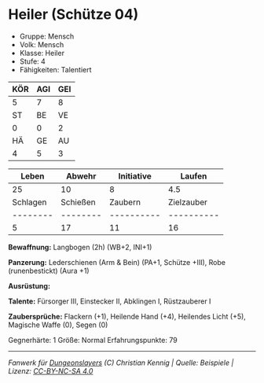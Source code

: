 # Heiler (Schütze 04)  
- Gruppe: Mensch  
- Volk: Mensch  
- Klasse: Heiler  
- Stufe: 4  
- Fähigkeiten: Talentiert  


| KÖR | AGI | GEI |  
| --- | --- | --- |  
| 5   | 7   | 8   |
| ST  | BE  | VE  |  
| 0   | 0   | 2   |
| HÄ  | GE  | AU  |  
| 4   | 5   | 3   |


| Leben    | Abwehr   | Initiative | Laufen     |
| -------- | -------- | ---------- | ---------- |
| 25       | 10       | 8          | 4.5        |
| Schlagen | Schießen | Zaubern    | Zielzauber |
| -------- | -------- | ---------- | ---------- |
| 5        | 17       | 11         | 16         |

**Bewaffnung:**
Langbogen (2h) (WB+2, INI+1)

**Panzerung:**
Lederschienen (Arm & Bein) (PA+1, Schütze +III), Robe (runenbestickt) (Aura +1)

**Ausrüstung:**


**Talente:**
Fürsorger III, Einstecker II, Abklingen I, Rüstzauberer I

**Zaubersprüche:**
Flackern (+1), Heilende Hand (+4), Heilendes Licht (+5), Magische Waffe (0), Segen (0)

Gegnerhärte: 1
Größe: Normal
Erfahrungspunkte: 79



___
*Fanwerk für [Dungeonslayers](https://www.dungeonslayers.net/) (C) Christian Kennig | Quelle: Beispiele | Lizenz: [CC-BY-NC-SA 4.0](https://creativecommons.org/licenses/by-nc-sa/4.0/deed.de)*